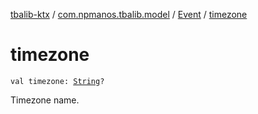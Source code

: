 [tbalib-ktx](../../index.md) / [com.npmanos.tbalib.model](../index.md) / [Event](index.md) / [timezone](./timezone.md)

# timezone

`val timezone: `[`String`](https://kotlinlang.org/api/latest/jvm/stdlib/kotlin/-string/index.html)`?`

Timezone name.

